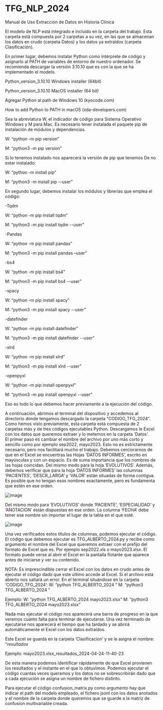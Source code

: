 # TFG_NLP_2024 
Manual de Uso 
Extracción de Datos en Historia Clínica

El modelo de NLP está integrado e incluido en la carpeta del trabajo. Esta carpeta está compuesta por 2 carpetas a su vez, en las que se almacenan los datos en crudo (carpeta Datos) y los datos ya extraídos (carpeta Clasificación). 


En primer lugar, debemos instalar Python como intérprete de código y asignarlo al PATH de variables de entorno de nuestro ordenador. Se recomienda descargar la versión 3.10.10 que es con la que se ha implementado el modelo. 

Python_version_3.10.10 Windows installer (64bit)

Python_version_3.10.10 MacOS installer (64 bit) 

Agregar Python al path de Windows 10 (kyocode.com)

How to add Python to PATH in macOS (xda-developers.com)

Sea la abreviatura W, el indicador de código para Sistema Operativo Windows y M para Mac.
Es necesario tener instalada el paquete pip de instalación de módulos y dependencias.

W: “python -m pip version” 

M: “python3 -m pip version” 


Si lo tenemos instalado nos aparecerá la versión de pip que tenemos
De no estar instalado:

W: “python -m install pip”

M: “python3 -m install pip --user”


En segundo lugar, debemos instalar los módulos y librerías que emplea el código: 

-Tqdm

W: “python -m pip install tqdm”

M: “python3 -m pip install tqdm --user”

-Pandas 

W: “python -m pip install pandas”

M: “python3 -m pip install pandas –user”

-bs4 

W: “python -m pip install bs4”

M: “python3 -m pip install bs4 --user”

-spacy

W: “python -m pip install spacy”

M: “python3 -m pip install spacy --user”

-datefinder 

W: “python -m pip install datefinder”

M: “python3 -m pip install datefinder --user”

-xlrd 

W: “python -m pip install xlrd”

M: “python3 -m pip install xlrd --user”

-openpyxl

W: “python -m pip install openpyxl”

M: “python3 -m pip install openpyxl --user”

Eso es todo lo que debemos hacer previamente a la ejecución del código.	


A continuación, abrimos el terminal del dispositivo y accedemos al directorio donde tengamos descargado la carpeta “CODIGO_TFG_2024”.
Como hemos visto previamente, esta carpeta está compuesta de 2 carpetas más y de tres códigos ejecutables Python. 
Descargamos le Excel con los datos que queremos extraer y lo metemos en la carpeta ‘Datos’.  
El primer paso es cambiar el nombre del archivo por uno más corto y sencillo como por ejemplo sep2022, mayo2023. Esto no es estrictamente necesario, pero nos facilitará mucho el trabajo.
Debemos cerciorarnos de que en el Excel se encuentras las Hojas ‘DATOS INFORMES’, escrito en mayúsculas y con un espacio. Es de suma importancia que los nombres de las hojas coincidan. Del mismo modo para la hoja ‘EVOLUTIVOS’.
Además, debemos verificar que para la hoja ‘DATOS INFORMES’ las columnas ‘PACIENTES’, ‘DESCR_LARGA’ y ‘VALOR’ están situadas de forma contigua. Es posible que no tengan esos nombres exactamente, pero es fundamenta que estén en ese orden.

![image](https://github.com/AlbertoftheRivers/TFG_NLP_2024/assets/170938834/4e5ebb24-7132-4ce0-a0e7-0b2e7f0043a2)

Del mismo modo para ‘EVOLUTIVOS’ donde ‘PACIENTE’, ‘ESPECIALIDAD’ y ‘ANOTACION’ están dispuestas en ese orden. La columna ‘FECHA’ debe tener ese nombre sin importar el lugar de la tabla en el que esté. 

![image](https://github.com/AlbertoftheRivers/TFG_NLP_2024/assets/170938834/b2c830b0-815a-4896-bb04-0c6035f825cb)

Una vez verificados estos títulos de columnas, podemos ejecutar el código. 
El código que debemos ejecutar es TFG_ALBERTO_2024.py y recibe como argumento el nombre del Excel que queremos extraer con el prefijo del formato de Excel que es. Por ejemplo sep2022.xls o mayo2023.xlsx. El formato puede verse al abrir el Excel en la pantalla flotante que aparece antes de iniciarse y ver su contenido. 


NOTA: Es imprescindible cerrar el Excel con los datos en crudo antes de ejecutar el código dado que este último accede al Excel. Si el archivo está abierto nos saltará un error.
En el terminal situándose en la carpeta ‘CODIGO_TFG_2024’:
W: “python TFG_ALBERTO_2024 <nombre de Excel y formato>”
M: “python3 TFG_ALBERTO_2024 <nombre de Excel y formato>”

Ejemplo: 
W: “python TFG_ALBERTO_2024 mayo2023.xlsx“
M: “python3 TFG_ALBERTO_2024 mayo2023.xlsx”

Nada más ejecutar el código nos aparecerá una barra de progreso en la que veremos cuánto falta para terminar de ejecutarse. Una vez terminado de ejecutarse nos aparecerá el tiempo que ha tardado y se abrirá automáticamente el Excel con los datos extraídos. 


Este Excel se guarda en la carpeta ‘Clasificacion’ y se le asigna el nombre: 
“<nombre de Excel y formato sin extraer>_resultados_<fecha y hora actual>

Ejemplo: mayo2023.xlsx_resultados_2024-04-24-11-40-23 


De esta manera podemos identificar rápidamente de que Excel provienen los resultados y el instante en el que lo obtuvimos. 
Podemos ejecutar el código cuantas veces queramos y los datos no se sobrescribirán dado que a cada ejecución se asigna un nombre de fichero distinto. 

Para ejecutar el código confusion_matrix.py como argumento hay que indicar el path del modelo empleado, el fichero jsonl con los datos anotados y el nombre de la carpeta donde queremos que se guarde a la matriz de confusion multivariable creada. 

